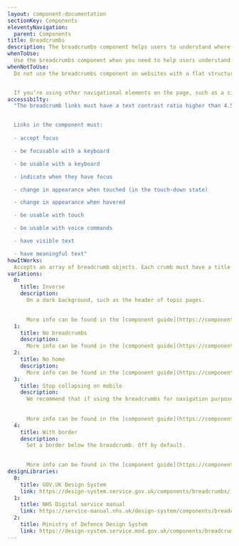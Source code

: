 ```yaml
---
layout: component-documentation
sectionKey: Components
eleventyNavigation:
  parent: Components
title: Breadcrumbs
description: The breadcrumbs component helps users to understand where they are within a website’s structure and move between levels.
whenToUse:
  Use the breadcrumbs component when you need to help users understand and move between the multiple levels of a website.
whenNotToUse:
  Do not use the breadcrumbs component on websites with a flat structure, or to show progress through a linear journey or transaction.


  If you’re using other navigational elements on the page, such as a sidebar, consider whether your users need the additional support of breadcrumbs.
accessibilty:
  "The breadcrumb links must have a text contrast ratio higher than 4.5:1 against the background colour to meet WCAG AA (this especially applies when using the inverse flag).


  Links in the component must:
  
  - accept focus

  - be focusable with a keyboard

  - be usable with a keyboard

  - indicate when they have focus

  - change in appearance when touched (in the touch-down state)

  - change in appearance when hovered

  - be usable with touch

  - be usable with voice commands

  - have visible text

  - have meaningful text"
howItWorks:
  Accepts an array of breadcrumb objects. Each crumb must have a title and a URL. Links are tracked, but in Universal Analytics, links to the homepage (any link with a url of `/`) will be tracked separately as `homeLinkClicked`.
variations:
  0:
    title: Inverse
    description:
      On a dark background, such as the header of topic pages.
      

      More info can be found in the [component guide](https://components.publishing.service.gov.uk/component-guide/breadcrumbs/inverse).
  1:
    title: No breadcrumbs
    description:
      More info can be found in the [component guide](https://components.publishing.service.gov.uk/component-guide/breadcrumbs/no_breadcrumbs).
  2:
    title: No home
    description:
      More info can be found in the [component guide](https://components.publishing.service.gov.uk/component-guide/breadcrumbs/no_home).
  3:
    title: Stop collapsing on mobile
    description:
      We recommend that if using the breadcrumbs for navigation purposes, you set collapse_on_mobile to true to make things more readable for mobile users. However, you can specify collapse_on_mobile:false or remove the flag completely to stop this behaviour.
      
      
      More info can be found in the [component guide](https://components.publishing.service.gov.uk/component-guide/breadcrumbs/stop_collapsing_on_mobile).
  4:
    title: With border
    description:
      Set a border below the breadcrumb. Off by default.
      

      More info can be found in the [component guide](https://components.publishing.service.gov.uk/component-guide/breadcrumbs/with_border).
designLibraries:
  0:
    title: GOV.UK Design System
    link: https://design-system.service.gov.uk/components/breadcrumbs/
  1:
    title: NHS Digital service manual
    link: https://service-manual.nhs.uk/design-system/components/breadcrumbs
  2:
    title: Ministry of Defence Design System
    link: https://design-system.service.mod.gov.uk/components/breadcrumbs/
---
```

